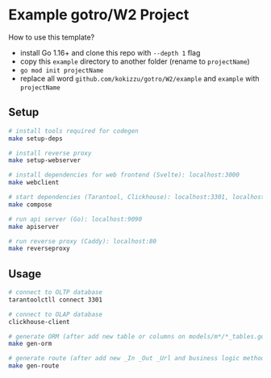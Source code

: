 
# Example gotro/W2 Project

How to use this template?
- install Go 1.16+ and clone this repo with `--depth 1` flag
- copy this `example` directory to another folder (rename to `projectName`)
- `go mod init projectName`
- replace all word `github.com/kokizzu/gotro/W2/example` and `example` with `projectName`

## Setup

```bash
# install tools required for codegen
make setup-deps

# install reverse proxy
make setup-webserver

# install dependencies for web frontend (Svelte): localhost:3000
make webclient

# start dependencies (Tarantool, Clickhouse): localhost:3301, localhost:9000
make compose

# run api server (Go): localhost:9090
make apiserver

# run reverse proxy (Caddy): localhost:80
make reverseproxy
```

## Usage

```bash
# connect to OLTP database
tarantoolctll connect 3301

# connect to OLAP database
clickhouse-client

# generate ORM (after add new table or columns on models/m*/*_tables.go)
make gen-orm

# generate route (after add new _In _Out _Url and business logic method on domain/*.go)
make gen-route
```

